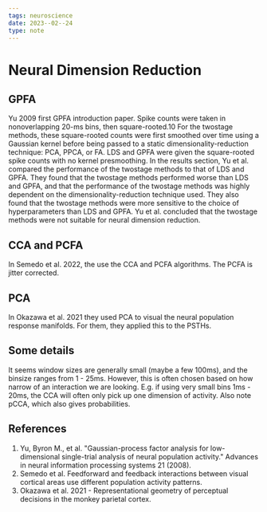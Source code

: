 ```yaml
---
tags: neuroscience
date: 2023--02--24
type: note
---
```


# Neural Dimension Reduction

## GPFA

Yu 2009 first GPFA introduction paper. Spike counts were taken in nonoverlapping 20-ms bins, then square-rooted.10 For the twostage methods, these square-rooted counts were first smoothed over time using a Gaussian kernel before being passed to a static dimensionality-reduction technique: PCA, PPCA, or FA. LDS and GPFA were given the square-rooted spike counts with no kernel presmoothing. In the results section, Yu et al. compared the performance of the twostage methods to that of LDS and GPFA. They found that the twostage methods performed worse than LDS and GPFA, and that the performance of the twostage methods was highly dependent on the dimensionality-reduction technique used. They also found that the twostage methods were more sensitive to the choice of hyperparameters than LDS and GPFA. Yu et al. concluded that the twostage methods were not suitable for neural dimension reduction.

## CCA and PCFA

In Semedo et al. 2022, the use the CCA and PCFA algorithms. The PCFA is jitter corrected.

## PCA

In Okazawa et al. 2021 they used PCA to visual the neural population response manifolds. For them, they applied this to the PSTHs.

## Some details

It seems window sizes are generally small (maybe a few 100ms), and the binsize ranges from 1 - 25ms. However, this is often chosen based on how narrow of an interaction we are looking. E.g. if using very small bins 1ms - 20ms, the CCA will often only pick up one dimension of activity. Also note pCCA, which also gives probabilities.

## References

1. Yu, Byron M., et al. "Gaussian-process factor analysis for low-dimensional single-trial analysis of neural population activity." Advances in neural information processing systems 21 (2008).
2. Semedo et al. Feedforward and feedback interactions between visual cortical areas use different population activity patterns.
3. Okazawa et al. 2021 - Representational geometry of perceptual decisions in the monkey parietal cortex.